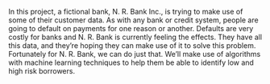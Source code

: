In this project, a fictional bank, N. R. Bank Inc., is trying to make use of some of their
customer data. As with any bank or credit system, people are going to default on payments for
one reason or another. Defaults are very costly for banks and N. R. Bank is currently feeling the
effects. They have all this data, and they’re hoping they can make use of it to solve this problem.
Fortunately for N. R. Bank, we can do just that. We’ll make use of algorithms with machine
learning techniques to help them be able to identify low and high risk borrowers.

